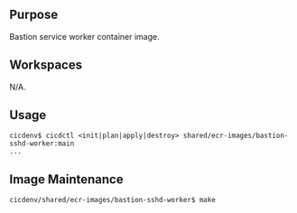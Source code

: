 ## Purpose
Bastion service worker container image.

## Workspaces
N/A.

## Usage
```
cicdenv$ cicdctl <init|plan|apply|destroy> shared/ecr-images/bastion-sshd-worker:main
...
```

## Image Maintenance
```
cicdenv/shared/ecr-images/bastion-sshd-worker$ make 
```
